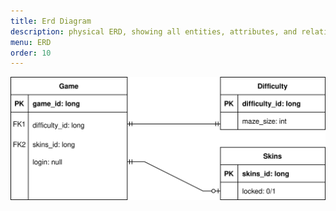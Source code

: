 ```yaml
---
title: Erd Diagram 
description: physical ERD, showing all entities, attributes, and relationships.
menu: ERD
order: 10
---
```


[![Erd Diagram](images/erd.svg)](pdf/erd.pdf)